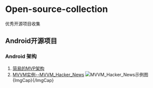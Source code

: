 # Open-source-collection
优秀开源项目收集
## Android开源项目
### Android 架构
1. [简易的MVP架构](https://github.com/antoniolg/androidmvp)
2. [MVVM实例--MVVM_Hacker_News](https://github.com/hitherejoe/MVVM_Hacker_News)
![MVVM_Hacker_News示例图](https://github.com/hitherejoe/MVVM_Hacker_News/blob/master/images/screens.png){ImgCap}{/ImgCap}

